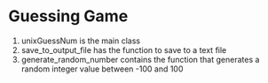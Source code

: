 <h1>Guessing Game</h1>
<ol>
  <li>unixGuessNum is the main class</li>
  <li>save_to_output_file has the function to save to a text file</li>
  <li>generate_random_number contains the function that generates a random integer value between -100 and 100</li>
</ol>
